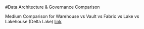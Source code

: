 #Data Architecture & Governance Comparison

Medium Comparison for Warehouse vs Vault vs Fabric vs Lake vs Lakehouse (Delta Lake) [link](https://medium.com/@mhatrep/data-warehouse-vs-data-vault-vs-data-lake-vs-delta-lake-vs-data-fabric-vs-data-mesh-1cf4c8991961)